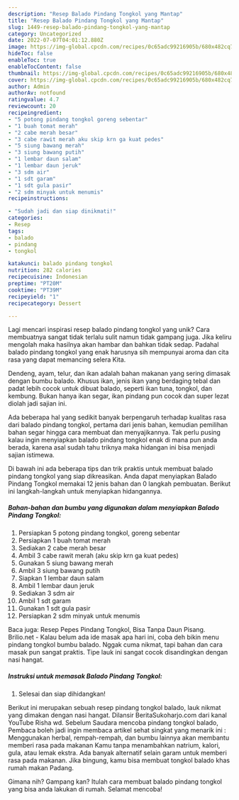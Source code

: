 ```yaml
---
description: "Resep Balado Pindang Tongkol yang Mantap"
title: "Resep Balado Pindang Tongkol yang Mantap"
slug: 1449-resep-balado-pindang-tongkol-yang-mantap
category: Uncategorized
date: 2022-07-07T04:01:12.880Z
image: https://img-global.cpcdn.com/recipes/0c65adc99216905b/680x482cq70/balado-pindang-tongkol-foto-resep-utama.jpg
hideToc: false
enableToc: true
enableTocContent: false
thumbnail: https://img-global.cpcdn.com/recipes/0c65adc99216905b/680x482cq70/balado-pindang-tongkol-foto-resep-utama.jpg
cover: https://img-global.cpcdn.com/recipes/0c65adc99216905b/680x482cq70/balado-pindang-tongkol-foto-resep-utama.jpg
author: Admin
authorAv: notfound
ratingvalue: 4.7
reviewcount: 20
recipeingredient:
- "5 potong pindang tongkol goreng sebentar"
- "1 buah tomat merah"
- "2 cabe merah besar"
- "3 cabe rawit merah aku skip krn ga kuat pedes"
- "5 siung bawang merah"
- "3 siung bawang putih"
- "1 lembar daun salam"
- "1 lembar daun jeruk"
- "3 sdm air"
- "1 sdt garam"
- "1 sdt gula pasir"
- "2 sdm minyak untuk menumis"
recipeinstructions:

- "Sudah jadi dan siap dinikmati!"
categories:
- Resep
tags:
- balado
- pindang
- tongkol

katakunci: balado pindang tongkol 
nutrition: 282 calories
recipecuisine: Indonesian
preptime: "PT20M"
cooktime: "PT39M"
recipeyield: "1"
recipecategory: Dessert

---
```





Lagi mencari inspirasi resep balado pindang tongkol yang unik? Cara membuatnya sangat tidak terlalu sulit namun tidak gampang juga. Jika keliru mengolah maka hasilnya akan hambar dan bahkan tidak sedap. Padahal balado pindang tongkol yang enak harusnya sih mempunyai aroma dan cita rasa yang dapat memancing selera Kita.





Dendeng, ayam, telur, dan ikan adalah bahan makanan yang sering dimasak dengan bumbu balado. Khusus ikan, jenis ikan yang berdaging tebal dan padat lebih cocok untuk dibuat balado, seperti ikan tuna, tongkol, dan kembung. Bukan hanya ikan segar, ikan pindang pun cocok dan super lezat diolah jadi sajian ini.

Ada beberapa hal yang sedikit banyak berpengaruh terhadap kualitas rasa dari balado pindang tongkol, pertama dari jenis bahan, kemudian pemilihan bahan segar hingga cara membuat dan menyajikannya. Tak perlu pusing kalau ingin menyiapkan balado pindang tongkol enak di mana pun anda berada, karena asal sudah tahu triknya maka hidangan ini bisa menjadi sajian istimewa.






Di bawah ini ada beberapa tips dan trik praktis untuk membuat balado pindang tongkol yang siap dikreasikan. Anda dapat menyiapkan Balado Pindang Tongkol memakai 12 jenis bahan dan 0 langkah pembuatan. Berikut ini langkah-langkah untuk menyiapkan hidangannya.

<!--inarticleads1-->

##### Bahan-bahan dan bumbu yang digunakan dalam menyiapkan Balado Pindang Tongkol:

1. Persiapkan 5 potong pindang tongkol, goreng sebentar
1. Persiapkan 1 buah tomat merah
1. Sediakan 2 cabe merah besar
1. Ambil 3 cabe rawit merah (aku skip krn ga kuat pedes)
1. Gunakan 5 siung bawang merah
1. Ambil 3 siung bawang putih
1. Siapkan 1 lembar daun salam
1. Ambil 1 lembar daun jeruk
1. Sediakan 3 sdm air
1. Ambil 1 sdt garam
1. Gunakan 1 sdt gula pasir
1. Persiapkan 2 sdm minyak untuk menumis


Baca juga: Resep Pepes Pindang Tongkol, Bisa Tanpa Daun Pisang. Brilio.net - Kalau belum ada ide masak apa hari ini, coba deh bikin menu pindang tongkol bumbu balado. Nggak cuma nikmat, tapi bahan dan cara masak pun sangat praktis. Tipe lauk ini sangat cocok disandingkan dengan nasi hangat. 

<!--inarticleads2-->

##### Instruksi untuk memasak Balado Pindang Tongkol:


1. Selesai dan siap dihidangkan!

Berikut ini merupakan sebuah resep pindang tongkol balado, lauk nikmat yang dimakan dengan nasi hangat. Dilansir BeritaSukoharjo.com dari kanal YouTube Risha wd. Sebelum Saudara mencoba pindang tongkol balado, Pembaca boleh jadi ingin membaca artikel sehat singkat yang menarik ini : Menggunakan herbal, rempah-rempah, dan bumbu lainnya akan membantu memberi rasa pada makanan Kamu tanpa menambahkan natrium, kalori, gula, atau lemak ekstra. Ada banyak alternatif selain garam untuk memberi rasa pada makanan. Jika bingung, kamu bisa membuat tongkol balado khas rumah makan Padang. 

Gimana nih? Gampang kan? Itulah cara membuat balado pindang tongkol yang bisa anda lakukan di rumah. Selamat mencoba!
